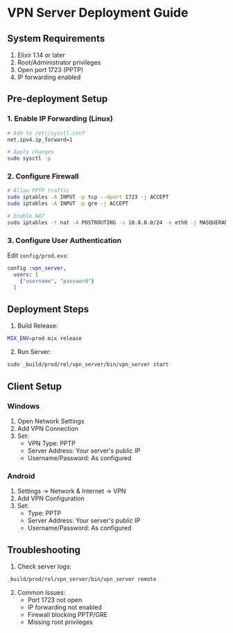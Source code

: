# VPN Server Deployment Guide

## System Requirements

1. Elixir 1.14 or later
2. Root/Administrator privileges
3. Open port 1723 (PPTP)
4. IP forwarding enabled

## Pre-deployment Setup

### 1. Enable IP Forwarding (Linux)
```bash
# Add to /etc/sysctl.conf
net.ipv4.ip_forward=1

# Apply changes
sudo sysctl -p
```

### 2. Configure Firewall
```bash
# Allow PPTP traffic
sudo iptables -A INPUT -p tcp --dport 1723 -j ACCEPT
sudo iptables -A INPUT -p gre -j ACCEPT

# Enable NAT
sudo iptables -t nat -A POSTROUTING -s 10.8.0.0/24 -o eth0 -j MASQUERADE
```

### 3. Configure User Authentication
Edit `config/prod.exs`:
```elixir
config :vpn_server,
  users: [
    {"username", "password"}
  ]
```

## Deployment Steps

1. Build Release:
```bash
MIX_ENV=prod mix release
```

2. Run Server:
```bash
sudo _build/prod/rel/vpn_server/bin/vpn_server start
```

## Client Setup

### Windows
1. Open Network Settings
2. Add VPN Connection
3. Set:
   - VPN Type: PPTP
   - Server Address: Your server's public IP
   - Username/Password: As configured

### Android
1. Settings -> Network & Internet -> VPN
2. Add VPN Configuration
3. Set:
   - Type: PPTP
   - Server Address: Your server's public IP
   - Username/Password: As configured

## Troubleshooting

1. Check server logs:
```bash
_build/prod/rel/vpn_server/bin/vpn_server remote
```

2. Common Issues:
   - Port 1723 not open
   - IP forwarding not enabled
   - Firewall blocking PPTP/GRE
   - Missing root privileges 